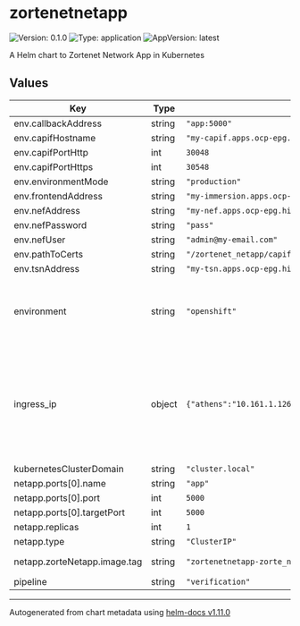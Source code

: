 # zortenetnetapp

![Version: 0.1.0](https://img.shields.io/badge/Version-0.1.0-informational?style=flat-square) ![Type: application](https://img.shields.io/badge/Type-application-informational?style=flat-square) ![AppVersion: latest](https://img.shields.io/badge/AppVersion-latest-informational?style=flat-square)

A Helm chart to Zortenet Network App in Kubernetes

## Values

| Key | Type | Default | Description |
|-----|------|---------|-------------|
| env.callbackAddress | string | `"app:5000"` |  |
| env.capifHostname | string | `"my-capif.apps.ocp-epg.hi.inet"` |  |
| env.capifPortHttp | int | `30048` |  |
| env.capifPortHttps | int | `30548` |  |
| env.environmentMode | string | `"production"` |  |
| env.frontendAddress | string | `"my-immersion.apps.ocp-epg.hi.inet"` |  |
| env.nefAddress | string | `"my-nef.apps.ocp-epg.hi.inet"` |  |
| env.nefPassword | string | `"pass"` |  |
| env.nefUser | string | `"admin@my-email.com"` |  |
| env.pathToCerts | string | `"/zortenet_netapp/capif_onboarding"` |  |
| env.tsnAddress | string | `"my-tsn.apps.ocp-epg.hi.inet"` |  |
| environment | string | `"openshift"` | The Environment variable. It accepts: 'kuberentes-athens', 'kuberentes-uma', 'openshift' |
| ingress_ip | object | `{"athens":"10.161.1.126","cosmote":"172.25.2.100","uma":"10.11.23.49"}` | If env: 'kuberentes-athens' or env: 'kuberentes-uma', use the Ip address dude for the kubernetes to your Ingress Controller ej: kubectl -n NAMESPACE_CAPIF get ing s |
| kubernetesClusterDomain | string | `"cluster.local"` |  |
| netapp.ports[0].name | string | `"app"` |  |
| netapp.ports[0].port | int | `5000` |  |
| netapp.ports[0].targetPort | int | `5000` |  |
| netapp.replicas | int | `1` |  |
| netapp.type | string | `"ClusterIP"` |  |
| netapp.zorteNetapp.image.tag | string | `"zortenetnetapp-zorte_netapp"` | @default Chart version |
| pipeline | string | `"verification"` |  |

----------------------------------------------
Autogenerated from chart metadata using [helm-docs v1.11.0](https://github.com/norwoodj/helm-docs/releases/v1.11.0)
